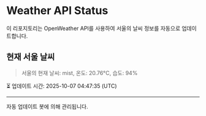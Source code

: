 
# Weather API Status

이 리포지토리는 OpenWeather API를 사용하여 서울의 날씨 정보를 자동으로 업데이트합니다.

## 현재 서울 날씨
> 서울의 현재 날씨: mist, 온도: 20.76°C, 습도: 94%

⏳ 업데이트 시간: 2025-10-07 04:47:35 (UTC)

---
자동 업데이트 봇에 의해 관리됩니다.
